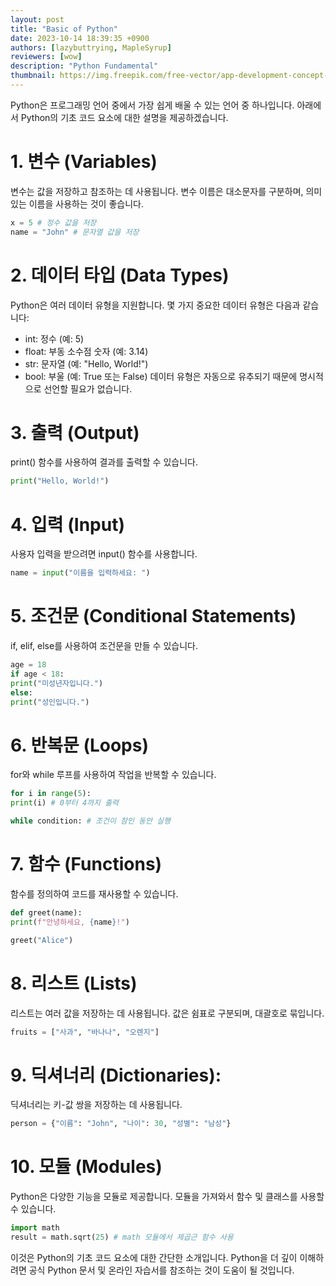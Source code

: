 ```yaml
---
layout: post
title: "Basic of Python"
date: 2023-10-14 18:39:35 +0900
authors: [lazybuttrying, MapleSyrup]
reviewers: [wow]
description: "Python Fundamental"
thumbnail: https://img.freepik.com/free-vector/app-development-concept-with-desk-desktop_23-2148699345.jpg?w=996&t=st=1697547195~exp=1697547795~hmac=57b8d06f1f5e90e72837915688ae073cdee7e82445c7d0f2ac44315cd43a140e
---
```


Python은 프로그래밍 언어 중에서 가장 쉽게 배울 수 있는 언어 중 하나입니다. 아래에서 Python의 기초 코드 요소에 대한 설명을 제공하겠습니다.

# 1. 변수 (Variables)

변수는 값을 저장하고 참조하는 데 사용됩니다. 변수 이름은 대소문자를 구분하며, 의미 있는 이름을 사용하는 것이 좋습니다.

```python
x = 5 # 정수 값을 저장
name = "John" # 문자열 값을 저장
```

# 2. 데이터 타입 (Data Types)

Python은 여러 데이터 유형을 지원합니다. 몇 가지 중요한 데이터 유형은 다음과 같습니다:

- int: 정수 (예: 5)
- float: 부동 소수점 숫자 (예: 3.14)
- str: 문자열 (예: "Hello, World!")
- bool: 부울 (예: True 또는 False)
  데이터 유형은 자동으로 유추되기 때문에 명시적으로 선언할 필요가 없습니다.

# 3. 출력 (Output)

print() 함수를 사용하여 결과를 출력할 수 있습니다.

```python
print("Hello, World!")
```

# 4. 입력 (Input)

사용자 입력을 받으려면 input() 함수를 사용합니다.

```python
name = input("이름을 입력하세요: ")
```

# 5. 조건문 (Conditional Statements)

if, elif, else를 사용하여 조건문을 만들 수 있습니다.

```python
age = 18
if age < 18:
print("미성년자입니다.")
else:
print("성인입니다.")
```

# 6. 반복문 (Loops)

for와 while 루프를 사용하여 작업을 반복할 수 있습니다.

```python
for i in range(5):
print(i) # 0부터 4까지 출력

while condition: # 조건이 참인 동안 실행
```

# 7. 함수 (Functions)

함수를 정의하여 코드를 재사용할 수 있습니다.

```python
def greet(name):
print(f"안녕하세요, {name}!")

greet("Alice")
```

# 8. 리스트 (Lists)

리스트는 여러 값을 저장하는 데 사용됩니다. 값은 쉼표로 구분되며, 대괄호로 묶입니다.

```python
fruits = ["사과", "바나나", "오렌지"]
```

# 9. 딕셔너리 (Dictionaries):

딕셔너리는 키-값 쌍을 저장하는 데 사용됩니다.

```python
person = {"이름": "John", "나이": 30, "성별": "남성"}
```

# 10. 모듈 (Modules)

Python은 다양한 기능을 모듈로 제공합니다. 모듈을 가져와서 함수 및 클래스를 사용할 수 있습니다.

```python
import math
result = math.sqrt(25) # math 모듈에서 제곱근 함수 사용
```

이것은 Python의 기초 코드 요소에 대한 간단한 소개입니다. Python을 더 깊이 이해하려면 공식 Python 문서 및 온라인 자습서를 참조하는 것이 도움이 될 것입니다.
